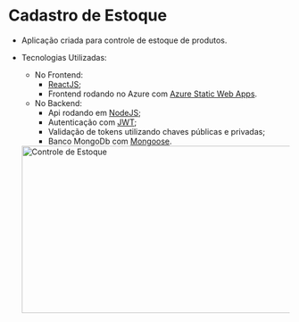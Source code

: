 # Cadastro de  Estoque

- Aplicação criada para controle de estoque de produtos.
- Tecnologias Utilizadas:

    - No Frontend:
        - [ReactJS](https://reactjs.org/);
        - Frontend rodando no Azure com [Azure Static Web Apps](https://azure.microsoft.com/pt-br/services/app-service/static/).
    - No Backend:
        - Api rodando em [NodeJS](http://nodejs.org/);
        - Autenticação com [JWT](https://jwt.io/);
        - Validação de tokens utilizando chaves públicas e privadas;
        - Banco MongoDb com [Mongoose](https://mongoosejs.com/).

  <img src="./images/ctrlEstoque.gif" alt="Controle de Estoque" width="500" height="300"/>
